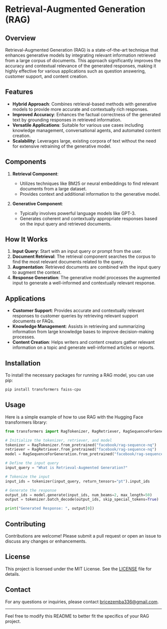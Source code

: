 # Retrieval-Augmented Generation (RAG)

## Overview

Retrieval-Augmented Generation (RAG) is a state-of-the-art technique that enhances generative models by integrating relevant information retrieved from a large corpus of documents. This approach significantly improves the accuracy and contextual relevance of the generated responses, making it highly effective for various applications such as question answering, customer support, and content creation.

## Features

- **Hybrid Approach**: Combines retrieval-based methods with generative models to provide more accurate and contextually rich responses.
- **Improved Accuracy**: Enhances the factual correctness of the generated text by grounding responses in retrieved information.
- **Versatile Applications**: Suitable for various use cases including knowledge management, conversational agents, and automated content creation.
- **Scalability**: Leverages large, existing corpora of text without the need for extensive retraining of the generative model.

## Components

1. **Retrieval Component**:
    - Utilizes techniques like BM25 or neural embeddings to find relevant documents from a large dataset.
    - Provides context and additional information to the generative model.

2. **Generative Component**:
    - Typically involves powerful language models like GPT-3.
    - Generates coherent and contextually appropriate responses based on the input query and retrieved documents.

## How It Works

1. **Input Query**: Start with an input query or prompt from the user.
2. **Document Retrieval**: The retrieval component searches the corpus to find the most relevant documents related to the query.
3. **Augmentation**: Retrieved documents are combined with the input query to augment the context.
4. **Response Generation**: The generative model processes the augmented input to generate a well-informed and contextually relevant response.

## Applications

- **Customer Support**: Provides accurate and contextually relevant responses to customer queries by retrieving relevant support documents or FAQs.
- **Knowledge Management**: Assists in retrieving and summarizing information from large knowledge bases to improve decision-making processes.
- **Content Creation**: Helps writers and content creators gather relevant information on a topic and generate well-informed articles or reports.

## Installation

To install the necessary packages for running a RAG model, you can use pip:

```bash
pip install transformers faiss-cpu
```

## Usage

Here is a simple example of how to use RAG with the Hugging Face transformers library:

```python
from transformers import RagTokenizer, RagRetriever, RagSequenceForGeneration

# Initialize the tokenizer, retriever, and model
tokenizer = RagTokenizer.from_pretrained("facebook/rag-sequence-nq")
retriever = RagRetriever.from_pretrained("facebook/rag-sequence-nq")
model = RagSequenceForGeneration.from_pretrained("facebook/rag-sequence-nq")

# Define the input query
input_query = "What is Retrieval-Augmented Generation?"

# Tokenize the input
input_ids = tokenizer(input_query, return_tensors="pt").input_ids

# Generate the response
output_ids = model.generate(input_ids, num_beams=2, max_length=50)
output = tokenizer.batch_decode(output_ids, skip_special_tokens=True)

print("Generated Response: ", output[0])
```

## Contributing

Contributions are welcome! Please submit a pull request or open an issue to discuss any changes or enhancements.

## License

This project is licensed under the MIT License. See the [LICENSE](LICENSE) file for details.

## Contact

For any questions or inquiries, please contact [bricezemba336@gmail.com](bricezemba336@gmail.com).

---

Feel free to modify this README to better fit the specifics of your RAG project.
